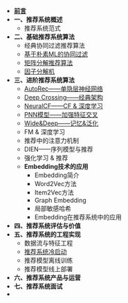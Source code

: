 - [**前言**](README.md)
- **一、推荐系统概述**
    - 推荐系统范式
- **二、基础推荐系统算法**
  - 经典协同过滤推荐算法
  - [基于朴素ML的协同过滤](推荐系统基础算法/基于朴素ML的协同过滤.md)
  - [矩阵分解推荐算法](推荐系统基础算法/矩阵分解推荐算法.md)
  - [因子分解机](推荐系统基础算法/因子分解机.md)
- **三、进阶推荐系统算法**
  - [AutoRec——单隐层神经网络](深度学习推荐算法/AutoRec.md)
  - [Deep Crossing——经典架构](深度学习推荐算法/Deep_Crossing.md)
  - [NeuralCF——CF & 深度学习](深度学习推荐算法/NeuralCF.md)
  - [PNN模型——加强特征交叉](深度学习推荐算法/PNN.md)
  - [Wide&Deep——记忆&泛化](深度学习推荐算法/Wide&Deep.md)
  - FM & 深度学习
  - 推荐中的注意力机制
  - DIEN——序列模型与推荐
  - 强化学习 & 推荐
  - **Embedding技术的应用**
  	- Embedding简介 
  	- Word2Vec方法
  	- Item2Vec方法
  	- Graph Embedding
  	- 局部敏感哈希
  	- Embedding在推荐系统中的应用
- **四、推荐系统评估与价值**
- **五、推荐系统的工程实现**
    - 数据流与特征工程
    - [推荐系统冷启动](推荐系统的工程实现/推荐系统冷启动.md)
    - 推荐模型离线训练
    - 推荐模型线上部署
- **六、推荐系统产品与运营**
- **七、推荐系统面试**
- 